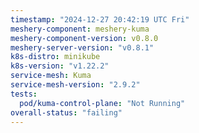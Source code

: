 ```yaml
---
timestamp: "2024-12-27 20:42:19 UTC Fri"
meshery-component: meshery-kuma
meshery-component-version: v0.8.0
meshery-server-version: "v0.8.1"
k8s-distro: minikube
k8s-version: "v1.22.2"
service-mesh: Kuma
service-mesh-version: "2.9.2"
tests:
  pod/kuma-control-plane: "Not Running"
overall-status: "failing"
---
```

